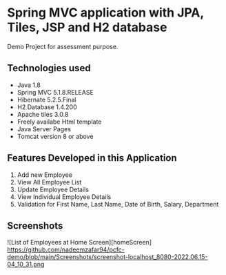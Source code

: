 # Spring MVC application with JPA, Tiles, JSP and H2 database

Demo Project for assessment purpose.

##  Technologies used

* Java 1.8
* Spring MVC 5.1.8.RELEASE
* Hibernate 5.2.5.Final
* H2 Database 1.4.200
* Apache tiles 3.0.8
* Freely availabe Html template
* Java Server Pages
* Tomcat version 8 or above

## Features Developed in this Application

1. Add new Employee
2. View All Employee List
3. Update Employee Details
4. View Individual Employee Details
5. Validation for First Name, Last Name, Date of Birth, Salary, Department

## Screenshots

![List of Employees at Home Screen][homeScreen]
https://github.com/nadeemzafar94/pcfc-demo/blob/main/Screenshots/screenshot-localhost_8080-2022.06.15-04_10_31.png
